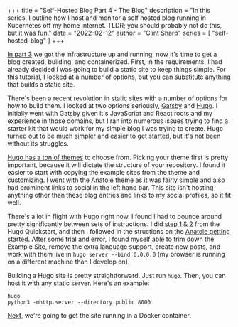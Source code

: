 +++
title = "Self-Hosted Blog Part 4 - The Blog"
description = "In this series, I outline how I host and monitor a self hosted blog running in Kubernetes off my home internet. TLDR; you should probably not do this, but it was fun."
date = "2022-02-12"
author = "Clint Sharp"
series = [ "self-hosted-blog" ]
+++

[In part 3](../2) we got the infrastructure up and running, now it's time to get a blog created, building, and containerized. First, in the requirements, I had already decided I was going to build a static site to keep things simple. For this tutorial, I looked at a number of options, but you can substitute anything that builds a static site.

There's been a recent revolution in static sites with a number of options for how to build them. I looked at two options seriously, [Gatsby](https://www.gatsbyjs.com/) and [Hugo](https://gohugo.io/). I initially went with Gatsby given it's JavaScript and React roots and my experience in those domains, but I ran into numerous issues trying to find a starter kit that would work for my simple blog I was trying to create. Hugo turned out to be much simpler and easier to get started, but it's not been without its struggles.

[Hugo has a ton of themes](https://themes.gohugo.io/) to choose from. Picking your theme first is pretty important, because it will dictate the structure of your repository. I found it easier to start with copying the example sites from the theme and customizing. I went with the [Anatole](https://themes.gohugo.io/themes/anatole/) theme as it was fairly simple and also had prominent links to social in the left hand bar. This site isn't hosting anything other than these blog entries and links to my social profiles, so it fit well.

There's a lot in flight with Hugo right now. I found I had to bounce around pretty significantly between sets of instructions. I did [step 1 & 2](https://gohugo.io/getting-started/quick-start/) from the Hugo Quickstart, and then I followed in the structions on the [Anatole getting started](https://github.com/lxndrblz/anatole/wiki/1%EF%B8%8F%E2%83%A3-Essential-Steps). After some trial and error, I found myself able to trim down the Example Site, remove the extra language support, create new posts, and work with them live in `hugo server --bind 0.0.0.0` (my browser is running on a different machine than I develop on).

Building a Hugo site is pretty straightforward. Just run `hugo`. Then, you can host it with any static server. Here's an example:

```shell
hugo
python3 -mhttp.server --directory public 8000
```

[Next](../4), we're going to get the site running in a Docker container.

